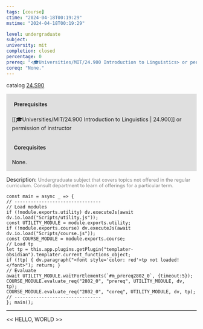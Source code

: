 ```yaml
---
tags: [course]
ctime: "2024-04-18T00:19:29"
mstime: "2024-04-18T00:19:29"

level: undergraduate
subject: 
university: mit
completion: closed
percentage: 0
prereq: "<🎓Universities/MIT/24.900 Introduction to Linguistics> or permission of instructor"
coreq: "None."
---
```


catalog [24.S90](http://student.mit.edu/catalog/m24b.html#24.S90)

<span style="display: block; padding: 15px; background-color: rgb(100, 100, 100, 0.2);"><font id="m_prereq2802_0" style="display: block; font-family: Arial, sans-serif; font-weight: bold; padding: 5px">Prerequisites</font><br><span id="prereq2802_0">[[🎓Universities/MIT/24.900 Introduction to Linguistics | 24.900]] or permission of instructor</span></span>
<span style="display: block; padding: 15px; background-color: rgb(100, 100, 100, 0.2);"><font id="m_coreq2802_0" style="display: block; font-family: Arial, sans-serif; font-weight: bold; padding: 5px">Corequisites</font><br><span id="coreq2802_0">None.</span></span>

<font style="">Description:</font>
<font style="color: grey; font-size: 0.8rem;">Undergraduate subject that covers topics not offered in the regular curriculum. Consult department to learn of offerings for a particular term.</font>

```dataviewjs
const main = async _ => {
// --------------------------------
// Load modules
if (!module.exports.utility) dv.executeJs(await dv.io.load("Scripts/utility.js"));
const UTILITY_MODULE = module.exports.utility;
if (!module.exports.course) dv.executeJs(await dv.io.load("Scripts/course.js"));
const COURSE_MODULE = module.exports.course;
// Load tp
let tp = this.app.plugins.getPlugin("templater-obsidian").templater.current_functions_object;
if (!tp) { dv.paragraph("<font style='color: red'>tp not loaded!</font>"); return; }
// Evaluate
await UTILITY_MODULE.waitForElements(`#m_prereq2802_0`, {timeout:5});
COURSE_MODULE.evaluate_req("2802_0", "prereq", UTILITY_MODULE, dv, tp);
COURSE_MODULE.evaluate_req("2802_0", "coreq", UTILITY_MODULE, dv, tp);
// --------------------------------
}; main();
```

---

<< HELLO, WORLD >>
